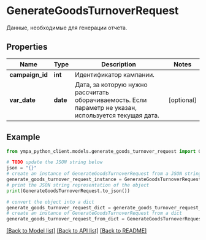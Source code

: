# GenerateGoodsTurnoverRequest

Данные, необходимые для генерации отчета. 

## Properties

Name | Type | Description | Notes
------------ | ------------- | ------------- | -------------
**campaign_id** | **int** | Идентификатор кампании. | 
**var_date** | **date** | Дата, за которую нужно рассчитать оборачиваемость. Если параметр не указан, используется текущая дата. | [optional] 

## Example

```python
from ympa_python_client.models.generate_goods_turnover_request import GenerateGoodsTurnoverRequest

# TODO update the JSON string below
json = "{}"
# create an instance of GenerateGoodsTurnoverRequest from a JSON string
generate_goods_turnover_request_instance = GenerateGoodsTurnoverRequest.from_json(json)
# print the JSON string representation of the object
print(GenerateGoodsTurnoverRequest.to_json())

# convert the object into a dict
generate_goods_turnover_request_dict = generate_goods_turnover_request_instance.to_dict()
# create an instance of GenerateGoodsTurnoverRequest from a dict
generate_goods_turnover_request_from_dict = GenerateGoodsTurnoverRequest.from_dict(generate_goods_turnover_request_dict)
```
[[Back to Model list]](../README.md#documentation-for-models) [[Back to API list]](../README.md#documentation-for-api-endpoints) [[Back to README]](../README.md)



